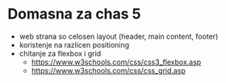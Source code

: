 # Domasna za chas 5

- web strana so celosen layout (header, main content, footer)
- koristenje na razlicen positioning
- chitanje za flexbox i grid
  - https://www.w3schools.com/css/css3_flexbox.asp
  - https://www.w3schools.com/css/css_grid.asp
